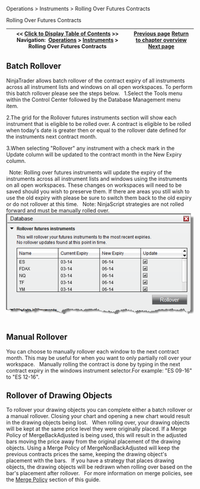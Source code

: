 ﻿
Operations \> Instruments \> Rolling Over Futures Contracts

Rolling Over Futures Contracts

| \<\< [Click to Display Table of Contents](rolling_over_a_futures_contrac.md) \>\> **Navigation:**     [Operations](operations-1.md) \> [Instruments](instruments-1.md) \> Rolling Over Futures Contracts | [Previous page](editing_instruments-1.md) [Return to chapter overview](instruments-1.md) [Next page](adding_splits_and_dividends-1.md) |
| --- | --- |
## Batch Rollover
NinjaTrader allows batch rollover of the contract expiry of all instruments across all instrument lists and windows on all open workspaces. To perform this batch rollover please see the steps below.
 
1\.Select the Tools menu within the Control Center followed by the Database Management menu item.

2\.The grid for the Rollover futures instruments section will show each instrument that is eligible to be rolled over. A contract is eligible to be rolled when today's date is greater then or equal to the rollover date defined for the instruments next contract month.

3\.When selecting "Rollover" any instrument with a check mark in the Update column will be updated to the contract month in the New Expiry column. 

 
Note: Rolling over futures instruments will update the expiry of the instruments across all instrument lists and windows using the instruments on all open workspaces. These changes on workspaces will need to be saved should you wish to preserve them. If there are areas you still wish to use the old expiry with please be sure to switch them back to the old expiry or do not rollover at this time. 
 
Note: NinjaScript strategies are not rolled forward and must be manually rolled over. 
 
![Instruments_AutomaticRollOver](instruments_automaticrollover.png)
 
## Manual Rollover
You can choose to manually rollover each window to the next contract month. This may be useful for when you want to only partially roll over your workspace.
 
Manually rolling the contract is done by typing in the next contract expiry in the windows instrument selector.For example: "ES 09\-16" to "ES 12\-16".
 
## Rollover of Drawing Objects
To rollover your drawing objects you can complete either a batch rollover or a manual rollover. Closing your chart and opening a new chart would result in the drawing objects being lost.
 
When rolling over, your drawing objects will be kept at the same price level they were originally placed. If a Merge Policy of MergeBackAdjusted is being used, this will result in the adjusted bars moving the price away from the original placement of the drawing objects. Using a Merge Policy of MergeNonBackAdjusted will keep the previous contracts prices the same, keeping the drawing object's placement with the bars. 
 
If you have a strategy that places drawing objects, the drawing objects will be redrawn when rolling over based on the bar's placement after rollover.
 
For more information on merge policies, see the [Merge Policy](merge_policy-1.md) section of this guide.
